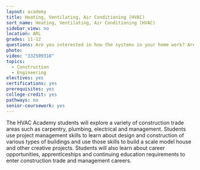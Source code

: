 ```yaml
---
layout: academy
title: Heating, Ventilating, Air Conditioning (HVAC)
sort_name: Heating, Ventilating, Air Conditioning (HVAC)
sidebar_view: no
location: ARL
grades: 11-12
questions: Are you interested in how the systems in your home work? Are you mechanically minded? Do you like working with cool tools? Do you like to troubleshoot and solve problems?
photo:
video: "332509318"
topics:
  - Construction
  - Engineering
electives: yes
certifications: yes
prerequisites: yes
college-credit: yes
pathways: no
senior-coursework: yes
---
```


The HVAC Academy students will explore a variety of construction trade areas such as carpentry, plumbing, electrical and management. Students use project management skills to learn about design and construction of various types of buildings and use those skills to build a scale model house and other creative projects. Students will also learn about career opportunities, apprenticeships and continuing education requirements to enter construction trade and management careers.
